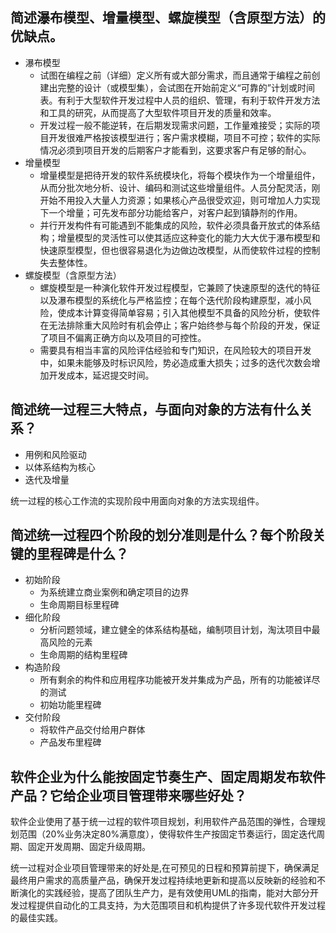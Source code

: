 ## 简述瀑布模型、增量模型、螺旋模型（含原型方法）的优缺点。
- 瀑布模型
    - 试图在编程之前（详细）定义所有或大部分需求，而且通常于编程之前创建出完整的设计（或模型集），会试图在开始前定义“可靠的”计划或时间表。有利于大型软件开发过程中人员的组织、管理，有利于软件开发方法和工具的研究，从而提高了大型软件项目开发的质量和效率。
    - 开发过程一般不能逆转，在后期发现需求问题，工作量难接受；实际的项目开发很难严格按该模型进行；客户需求模糊，项目不可控；软件的实际情况必须到项目开发的后期客户才能看到，这要求客户有足够的耐心。
- 增量模型
    - 增量模型是把待开发的软件系统模块化，将每个模块作为一个增量组件，从而分批次地分析、设计、编码和测试这些增量组件。人员分配灵活，刚开始不用投入大量人力资源；如果核心产品很受欢迎，则可增加人力实现下一个增量；可先发布部分功能给客户，对客户起到镇静剂的作用。
    - 并行开发构件有可能遇到不能集成的风险，软件必须具备开放式的体系结构；增量模型的灵活性可以使其适应这种变化的能力大大优于瀑布模型和快速原型模型，但也很容易退化为边做边改模型，从而使软件过程的控制失去整体性。
- 螺旋模型（含原型方法）
    - 螺旋模型是一种演化软件开发过程模型，它兼顾了快速原型的迭代的特征以及瀑布模型的系统化与严格监控；在每个迭代阶段构建原型，减小风险，使成本计算变得简单容易；引入其他模型不具备的风险分析，使软件在无法排除重大风险时有机会停止；客户始终参与每个阶段的开发，保证了项目不偏离正确方向以及项目的可控性。
    - 需要具有相当丰富的风险评估经验和专门知识，在风险较大的项目开发中，如果未能够及时标识风险，势必造成重大损失；过多的迭代次数会增加开发成本，延迟提交时间。
## 简述统一过程三大特点，与面向对象的方法有什么关系？
- 用例和风险驱动
- 以体系结构为核心
- 迭代及增量

统一过程的核心工作流的实现阶段中用面向对象的方法实现组件。
## 简述统一过程四个阶段的划分准则是什么？每个阶段关键的里程碑是什么？
- 初始阶段
    - 为系统建立商业案例和确定项目的边界
    - 生命周期目标里程碑
- 细化阶段
    - 分析问题领域，建立健全的体系结构基础，编制项目计划，淘汰项目中最高风险的元素
    - 生命周期的结构里程碑
- 构造阶段
    - 所有剩余的构件和应用程序功能被开发并集成为产品，所有的功能被详尽的测试
    - 初始功能里程碑
- 交付阶段
    - 将软件产品交付给用户群体
    - 产品发布里程碑
## 软件企业为什么能按固定节奏生产、固定周期发布软件产品？它给企业项目管理带来哪些好处？
软件企业使用了基于统一过程的软件项目规划，利用软件产品范围的弹性，合理规划范围（20%业务决定80%满意度），使得软件生产按固定节奏运行，固定迭代周期、固定开发周期、固定升级周期。

统一过程对企业项目管理带来的好处是,在可预见的日程和预算前提下，确保满足最终用户需求的高质量产品，确保开发过程持续地更新和提高以反映新的经验和不断演化的实践经验，提高了团队生产力，是有效使用UML的指南，能对大部分开发过程提供自动化的工具支持，为大范围项目和机构提供了许多现代软件开发过程的最佳实践。